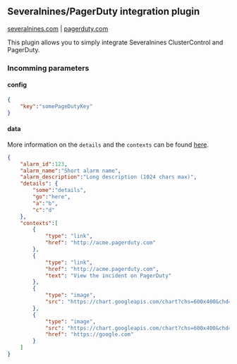 ## Severalnines/PagerDuty integration plugin

[severalnines.com](http://www.severalnines.com/) | [pagerduty.com](http://www.pagerduty.com/)

This plugin allows you to simply integrate Severalnines ClusterControl and PagerDuty.

### Incomming parameters
#### config
```json
{
	"key":"somePageDutyKey"
}
```
#### data
More information on the ```details``` and the ```contexts``` can be found [here](https://developer.pagerduty.com/documentation/integration/events/trigger).
```json
{
	"alarm_id":123,
	"alarm_name":"Short alarm name",
	"alarm_description":"Long description (1024 chars max)",
	"details": {
		"some":"details",
		"go":"here",
		"a":"b",
		"c":"d"
	},
	"contexts":[
		{
			"type": "link",
			"href": "http://acme.pagerduty.com"
		},
		{
			"type": "link",
			"href": "http://acme.pagerduty.com",
			"text": "View the incident on PagerDuty"
		},
		{
			"type": "image",
			"src": "https://chart.googleapis.com/chart?chs=600x400&chd=t:6,2,9,5,2,5,7,4,8,2,1&cht=lc&chds=a&chxt=y&chm=D,0033FF,0,0,5,1"
		},
		{
			"type": "image",
			"src": "https://chart.googleapis.com/chart?chs=600x400&chd=t:6,2,9,5,2,5,7,4,8,2,1&cht=lc&chds=a&chxt=y&chm=D,0033FF,0,0,5,1",
			"href": "https://google.com"
		}
	]
}
```